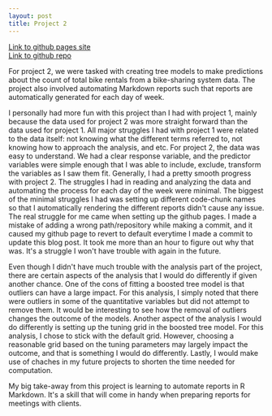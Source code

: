 ```yaml
---
layout: post
title: Project 2
---
```

[Link to github pages site](https://hyeonhpark.github.io/ST558-Project2)  
[Link to github repo](https://github.com/hyeonhpark/ST558-Project2/tree/main)  

For project 2, we were tasked with creating tree models to make predictions about the count of total bike rentals from a bike-sharing system data. The project also involved automating Markdown reports such that reports are automatically generated for each day of week.  

I personally had more fun with this project than I had with project 1, mainly because the data used for project 2 was more straight forward than the data used for project 1. All major struggles I had with project 1 were related to the data itself: not knowing what the different terms referred to, not knowing how to approach the analysis, and etc. For project 2, the data was easy to understand. We had a clear response variable, and the predictor variables were simple enough that I was able to include, exclude, transform the variables as I saw them fit. Generally, I had a pretty smooth progress with project 2. The struggles I had in reading and analyzing the data and automating the process for each day of the week were minimal. The biggest of the minimal struggles I had was setting up different code-chunk names so that I automatically rendering the different reports didn't cause any issue. The real struggle for me came when setting up the github pages. I made a mistake of adding a wrong path/repository while making a commit, and it caused my github page to revert to default everytime I made a commit to update this blog post. It took me more than an hour to figure out why that was. It's a struggle I won't have trouble with again in the future.   

Even though I didn't have much trouble with the analysis part of the project, there are certain aspects of the analysis that I would do differently if given another chance. One of the cons of fitting a boosted tree model is that outliers can have a large impact. For this analysis, I simply noted that there were outliers in some of the quantitative variables but did not attempt to remove them. It would be interesting to see how the removal of outliers changes the outcome of the models. Another aspect of the analysis I would do differently is setting up the tuning grid in the boosted tree model. For this analysis, I chose to stick with the default grid. However, choosing a reasonable grid based on the tuning parameters may largely impact the outcome, and that is something I would do differently. Lastly, I would make use of chaches in my future projects to shorten the time needed for computation.  

My big take-away from this project is learning to automate reports in R Markdown. It's a skill that will come in handy when preparing reports for meetings with clients. 
